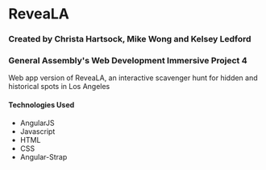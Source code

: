 # ReveaLA

### Created by Christa Hartsock, Mike Wong and Kelsey Ledford
### General Assembly's Web Development Immersive Project 4

Web app version of ReveaLA, an interactive scavenger hunt for hidden and historical spots in Los Angeles

#### Technologies Used
* AngularJS
* Javascript
* HTML
* CSS
* Angular-Strap